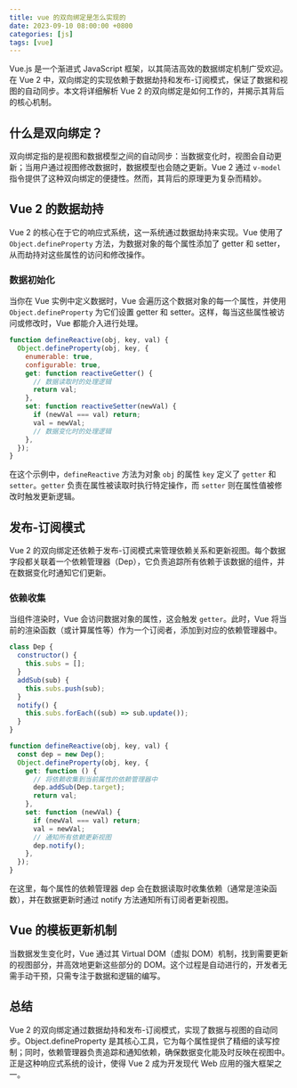 ```yaml
---
title: vue 的双向绑定是怎么实现的
date: 2023-09-10 08:00:00 +0800
categories: [js]
tags: [vue]
---
```


Vue.js 是一个渐进式 JavaScript 框架，以其简洁高效的数据绑定机制广受欢迎。在 Vue 2 中，双向绑定的实现依赖于数据劫持和发布-订阅模式，保证了数据和视图的自动同步。本文将详细解析 Vue 2 的双向绑定是如何工作的，并揭示其背后的核心机制。

## 什么是双向绑定？

双向绑定指的是视图和数据模型之间的自动同步：当数据变化时，视图会自动更新；当用户通过视图修改数据时，数据模型也会随之更新。Vue 2 通过 `v-model` 指令提供了这种双向绑定的便捷性。然而，其背后的原理更为复杂而精妙。

## Vue 2 的数据劫持

Vue 2 的核心在于它的响应式系统，这一系统通过数据劫持来实现。Vue 使用了 `Object.defineProperty` 方法，为数据对象的每个属性添加了 getter 和 setter，从而劫持对这些属性的访问和修改操作。

### 数据初始化

当你在 Vue 实例中定义数据时，Vue 会遍历这个数据对象的每一个属性，并使用 `Object.defineProperty` 为它们设置 getter 和 setter。这样，每当这些属性被访问或修改时，Vue 都能介入进行处理。

```javascript
function defineReactive(obj, key, val) {
  Object.defineProperty(obj, key, {
    enumerable: true,
    configurable: true,
    get: function reactiveGetter() {
      // 数据读取时的处理逻辑
      return val;
    },
    set: function reactiveSetter(newVal) {
      if (newVal === val) return;
      val = newVal;
      // 数据变化时的处理逻辑
    },
  });
}
```

在这个示例中，`defineReactive` 方法为对象 `obj` 的属性 `key` 定义了 `getter` 和 `setter`。`getter` 负责在属性被读取时执行特定操作，而 `setter` 则在属性值被修改时触发更新逻辑。

## 发布-订阅模式

Vue 2 的双向绑定还依赖于发布-订阅模式来管理依赖关系和更新视图。每个数据字段都关联着一个依赖管理器（Dep），它负责追踪所有依赖于该数据的组件，并在数据变化时通知它们更新。

### 依赖收集

当组件渲染时，Vue 会访问数据对象的属性，这会触发 `getter`。此时，Vue 将当前的渲染函数（或计算属性等）作为一个订阅者，添加到对应的依赖管理器中。

```javascript
class Dep {
  constructor() {
    this.subs = [];
  }
  addSub(sub) {
    this.subs.push(sub);
  }
  notify() {
    this.subs.forEach((sub) => sub.update());
  }
}

function defineReactive(obj, key, val) {
  const dep = new Dep();
  Object.defineProperty(obj, key, {
    get: function () {
      // 将依赖收集到当前属性的依赖管理器中
      dep.addSub(Dep.target);
      return val;
    },
    set: function (newVal) {
      if (newVal === val) return;
      val = newVal;
      // 通知所有依赖更新视图
      dep.notify();
    },
  });
}
```

在这里，每个属性的依赖管理器 dep 会在数据读取时收集依赖（通常是渲染函数），并在数据更新时通过 notify 方法通知所有订阅者更新视图。

## Vue 的模板更新机制

当数据发生变化时，Vue 通过其 Virtual DOM（虚拟 DOM）机制，找到需要更新的视图部分，并高效地更新这些部分的 DOM。这个过程是自动进行的，开发者无需手动干预，只需专注于数据和逻辑的编写。

## 总结

Vue 2 的双向绑定通过数据劫持和发布-订阅模式，实现了数据与视图的自动同步。Object.defineProperty 是其核心工具，它为每个属性提供了精细的读写控制；同时，依赖管理器负责追踪和通知依赖，确保数据变化能及时反映在视图中。正是这种响应式系统的设计，使得 Vue 2 成为开发现代 Web 应用的强大框架之一。
